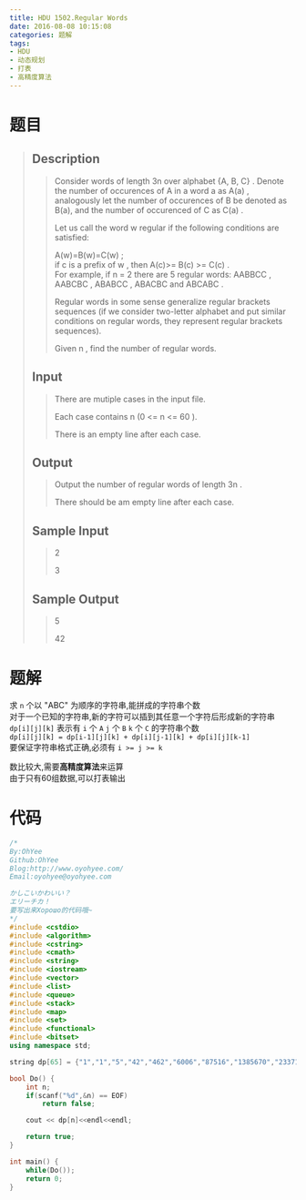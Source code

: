```yaml
---
title: HDU 1502.Regular Words
date: 2016-08-08 10:15:08
categories: 题解
tags:
- HDU
- 动态规划
- 打表
- 高精度算法
---
```

# 题目
> 
> ## Description  
>> Consider words of length 3n over alphabet {A, B, C} . Denote the number of occurences of A in a word a as A(a) , analogously let the number of occurences of B be denoted as B(a), and the number of occurenced of C as C(a) .   
>>   
>> Let us call the word w regular if the following conditions are satisfied:   
>>   
>> A(w)=B(w)=C(w) ;   
>> if c is a prefix of w , then A(c)>= B(c) >= C(c) .   
>> For example, if n = 2 there are 5 regular words: AABBCC , AABCBC , ABABCC , ABACBC and ABCABC .   
>>   
>> Regular words in some sense generalize regular brackets sequences (if we consider two-letter alphabet and put similar conditions on regular words, they represent regular brackets sequences).   
>>   
>> Given n , find the number of regular words.  
>> <!--more-->  
> 
> ## Input  
>> There are mutiple cases in the input file.   
>>   
>> Each case contains n (0 <= n <= 60 ).   
>>   
>> There is an empty line after each case.  
> 
> ## Output  
>> Output the number of regular words of length 3n .   
>>   
>> There should be am empty line after each case.  
> 
> ## Sample Input  
>> 2  
>>   
>> 3  
> 
> ## Sample Output  
>> 5  
>>   
>> 42  

# 题解

求 `n` 个以 "ABC" 为顺序的字符串,能拼成的字符串个数  
对于一个已知的字符串,新的字符可以插到其任意一个字符后形成新的字符串  
`dp[i][j][k]` 表示有 `i` 个 `A` `j` 个 `B` `k` 个 `C` 的字符串个数  
`dp[i][j][k] = dp[i-1][j][k] + dp[i][j-1][k] + dp[i][j][k-1]`  
要保证字符串格式正确,必须有 `i >= j >= k`  

数比较大,需要**高精度算法**来运算  
由于只有60组数据,可以打表输出  

# 代码
```cpp Regular Words https://github.com/OhYee/sourcecode/tree/master/ACM 代码备份
/*
By:OhYee
Github:OhYee
Blog:http://www.oyohyee.com/
Email:oyohyee@oyohyee.com

かしこいかわいい？
エリーチカ！
要写出来Хорошо的代码哦~
*/
#include <cstdio>
#include <algorithm>
#include <cstring>
#include <cmath>
#include <string>
#include <iostream>
#include <vector>
#include <list>
#include <queue>
#include <stack>
#include <map>
#include <set>
#include <functional>
#include <bitset>
using namespace std;

string dp[65] = {"1","1","5","42","462","6006","87516","1385670","23371634","414315330","7646001090","145862174640","2861142656400","57468093927120","1178095925505960","24584089974896430","521086299271824330","11198784501894470250","243661974372798631650","5360563436201569896300","119115896614816702500900","2670926804331443293626900","60386171228363065768956000","1375596980582110638216817680","31554078431506568639711925552","728440733705121725605657358256","16916012593818937850175820875056","394984727560107218767652172156480","9269882950945137003216002357575872","218589820552932101591964442689934272","5177405669064206309480641678873685136","123139887106265725065261170839575261246","2940211742938376804365727956142799686970","70461309651358512358741033490151564263034","1694426732092192797198296281548882854896770","40879953049935966764838175153044218787509460","989318124094680800242093703952690318964293660","24011992526103689868224096174884123328708261100","584414956558400574946623386902564355477176447080","14261150342358043298392602404780869211095488665940","348876433985002864104580005170614922408018905657020","8555006509113973886896694412506009110609925390878620","210257823823361408953856390159370731312558948560177500","5178713915261459187808923452167773648813573133021584000","127816663734641521693312994768720558317819058630953008000","3160890723051037742300958639363743464856851891194511344000","78316111638147520232116305011469771592038383559489541704000","1943917771018304520047172570820410402016667020494472553010000","48334523581589010102952513742546024844918906756931542442556400","1203813957908516875152358489329058054078745007110871474716375280","30029983483935083858438698423851117882968874317657169412268673840","750270153399794678576435057573545926324276055884108148422050727840","18772482769028405636917719941593858764528793976890630506115671775200","470373947038907707302405010980987131831213397364392909428995307126880","11802109943885320655951253002795677125946808879324767545672973160638080","296516920131524804299707608337156053506400465189952712435084509896783040","7459203321130790040650176332416188852363369960068846727881499803410725440","187875141510304732204453155491218970539216498205240765481036372897711988800","4737637890492057297860769571861620074038072983555206964113320603342642320960","119605940186192921945993199027326146131452990076639651225155962772912609414400","3022912056752362939484322031260179006906680462576858197252183463144268821651200"};

bool Do() {
    int n;
    if(scanf("%d",&n) == EOF)
        return false;

    cout << dp[n]<<endl<<endl;

    return true;
}

int main() {
    while(Do());
    return 0;
}
```